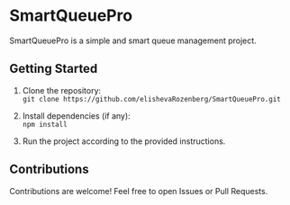 # SmartQueuePro

SmartQueuePro is a simple and smart queue management project.

## Getting Started

1. Clone the repository:  
   `git clone https://github.com/elishevaRozenberg/SmartQueuePro.git`

2. Install dependencies (if any):  
   `npm install`

3. Run the project according to the provided instructions.

## Contributions

Contributions are welcome! Feel free to open Issues or Pull Requests.
